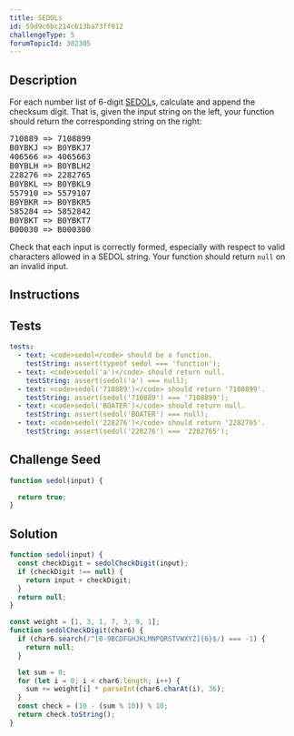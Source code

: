```yaml
---
title: SEDOLs
id: 59d9c6bc214c613ba73ff012
challengeType: 5
forumTopicId: 302305
---
```


## Description

<section id='description'>

For each number list of 6-digit [SEDOL](https://en.wikipedia.org/wiki/SEDOL "wp: SEDOL")s, calculate and append the checksum digit. That is, given the input string on the left, your function should return the corresponding string on the right:

<pre>
710889 => 7108899
B0YBKJ => B0YBKJ7
406566 => 4065663
B0YBLH => B0YBLH2
228276 => 2282765
B0YBKL => B0YBKL9
557910 => 5579107
B0YBKR => B0YBKR5
585284 => 5852842
B0YBKT => B0YBKT7
B00030 => B000300
</pre>

Check that each input is correctly formed, especially with respect to valid characters allowed in a SEDOL string. Your function should return `null` on an invalid input.

</section>

## Instructions

<section id='instructions'>

</section>

## Tests

<section id='tests'>

```yml
tests:
  - text: <code>sedol</code> should be a function.
    testString: assert(typeof sedol === 'function');
  - text: <code>sedol('a')</code> should return null.
    testString: assert(sedol('a') === null);
  - text: <code>sedol('710889')</code> should return '7108899'.
    testString: assert(sedol('710889') === '7108899');
  - text: <code>sedol('BOATER')</code> should return null.
    testString: assert(sedol('BOATER') === null);
  - text: <code>sedol('228276')</code> should return '2282765'.
    testString: assert(sedol('228276') === '2282765');

```

</section>

## Challenge Seed

<section id='challengeSeed'>

<div id='js-seed'>

```js
function sedol(input) {

  return true;
}
```

</div>

</section>

## Solution

<section id='solution'>

```js
function sedol(input) {
  const checkDigit = sedolCheckDigit(input);
  if (checkDigit !== null) {
    return input + checkDigit;
  }
  return null;
}

const weight = [1, 3, 1, 7, 3, 9, 1];
function sedolCheckDigit(char6) {
  if (char6.search(/^[0-9BCDFGHJKLMNPQRSTVWXYZ]{6}$/) === -1) {
    return null;
  }

  let sum = 0;
  for (let i = 0; i < char6.length; i++) {
    sum += weight[i] * parseInt(char6.charAt(i), 36);
  }
  const check = (10 - (sum % 10)) % 10;
  return check.toString();
}

```

</section>
